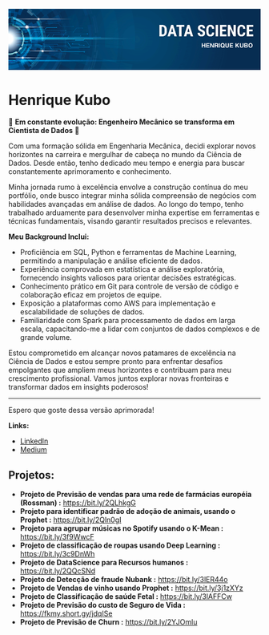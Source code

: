 <p align="center">
  <img src="banner.png" >
</p>

# Henrique Kubo

🚀 **Em constante evolução: Engenheiro Mecânico se transforma em Cientista de Dados** 🚀

Com uma formação sólida em Engenharia Mecânica, decidi explorar novos horizontes na carreira e mergulhar de cabeça no mundo da Ciência de Dados. Desde então, tenho dedicado meu tempo e energia para buscar constantemente aprimoramento e conhecimento.

Minha jornada rumo à excelência envolve a construção contínua do meu portfólio, onde busco integrar minha sólida compreensão de negócios com habilidades avançadas em análise de dados. Ao longo do tempo, tenho trabalhado arduamente para desenvolver minha expertise em ferramentas e técnicas fundamentais, visando garantir resultados precisos e relevantes.

**Meu Background Inclui:**
- Proficiência em SQL, Python e ferramentas de Machine Learning, permitindo a manipulação e análise eficiente de dados.
- Experiência comprovada em estatística e análise exploratória, fornecendo insights valiosos para orientar decisões estratégicas.
- Conhecimento prático em Git para controle de versão de código e colaboração eficaz em projetos de equipe.
- Exposição a plataformas como AWS para implementação e escalabilidade de soluções de dados.
- Familiaridade com Spark para processamento de dados em larga escala, capacitando-me a lidar com conjuntos de dados complexos e de grande volume.

Estou comprometido em alcançar novos patamares de excelência na Ciência de Dados e estou sempre pronto para enfrentar desafios empolgantes que ampliem meus horizontes e contribuam para meu crescimento profissional. Vamos juntos explorar novas fronteiras e transformar dados em insights poderosos!

---

Espero que goste dessa versão aprimorada!

**Links:**
* [LinkedIn](https://www.linkedin.com/in/kubohenrique)
* [Medium](https://medium.com/@henrique.kubo)


## Projetos:

* **Projeto de Previsão de vendas para uma rede de farmácias européia (Rossman) :** https://bit.ly/2QLhkgG
* **Projeto para identificar padrão de adoção de animais, usando o Prophet :** https://bit.ly/2Qln0gI
* **Projeto para agrupar músicas no Spotify usando o K-Mean :** https://bit.ly/3f9WwcF
* **Projeto de classificação de roupas usando Deep Learning :** https://bit.ly/3c9DnWh
* **Projeto de DataScience para Recursos humanos :** https://bit.ly/2QQcSNd
* **Projeto de Detecção de fraude Nubank :** https://bit.ly/3lER44o
* **Projeto de Vendas de vinho usando Prophet :** https://bit.ly/3j1zXYz
* **Projeto de Classificação de saúde Fetal :** https://bit.ly/3lAFFCw
* **Projeto de Previsão do custo de Seguro de Vida :** https://fkmy.short.gy/jdqISe
* **Projeto de Previsão de Churn :** https://bit.ly/2YJOmlu
